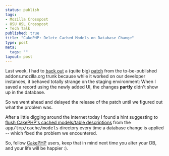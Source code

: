 ```yaml
--- 
status: publish
tags: 
- Mozilla Crosspost
- OSU OSL Crosspost
- Tech Talk
published: true
title: "CakePHP: Delete Cached Models on Database Change"
type: post
meta: 
  tags: ""
layout: post
---
```

Last week, I had to <a href="https://bugzilla.mozilla.org/show_bug.cgi?id=376766#c19">back out</a> a (quite big) <a href="https://bugzilla.mozilla.org/show_bug.cgi?id=376766">patch</a> from the to-be-published addons.mozilla.org trunk because while it worked on our developer instances, it behaved totally strange on the staging environment: When I saved a record using the newly added UI, the changes <strong>partly</strong> didn't show up in the database.

So we went ahead and delayed the release of the patch until we figured out what the problem was.

After a little digging around the internet today I found a hint suggesting to <a href="http://snook.ca/archives/cakephp/delete_cached_models/">flush CakePHP's cached models/table descriptions</a> from the <tt>app/tmp/cache/models</tt> directory every time a database change is applied -- which fixed the problem we encountered.

So, fellow <a href="http://cakephp.org">CakePHP</a> users, keep that in mind next time you alter your DB, and your life will be happier :).
